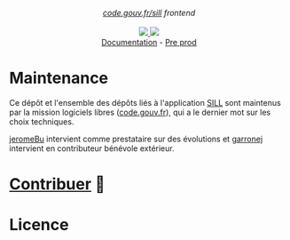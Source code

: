 <p align="center">
    <i><a href="https://code.gouv.fr/sill">code.gouv.fr/sill</a> frontend</i>
    <br>
    <br>
    <a href="https://github.com/codegouvfr/sill-web/actions">
      <img src="https://github.com/codegouvfr/sill-web/workflows/ci/badge.svg?branch=main">
    </a>
    <a href="https://github.com/codegouvfr/sill-web/blob/main/LICENSE">
      <img src="https://img.shields.io/npm/l/sill-api">
    </a>
    </br>
    <a href="https://github.com/codegouvfr/sill-docs/">Documentation</a>
    -
    <a href="https://sill-preprod.lab.sspcloud.fr">Pre prod</a>
</p>

# Maintenance

Ce dépôt et l'ensemble des dépôts liés à l'application [SILL](https://code.gouv.fr/sill) sont maintenus par la mission logiciels libres ([code.gouv.fr](https://code.gouv.fr)), qui a le dernier mot sur les choix techniques.

[jeromeBu](https://github.com/jeromeBu) intervient comme prestataire sur des évolutions et [garronej](https://github.com/garronej) intervient en contributeur bénévole extérieur.

# [Contribuer](CONTRIBUTING.md) 🧢

# Licence
